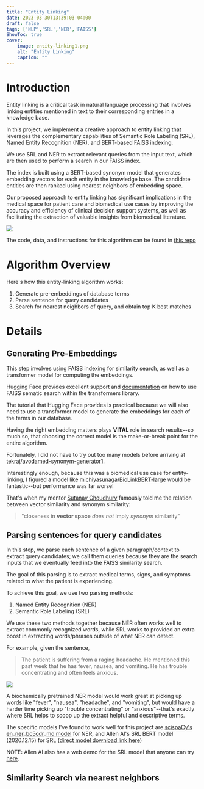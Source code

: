 ```yaml
---
title: "Entity Linking"
date: 2023-03-30T13:39:03-04:00
draft: false
tags: ['NLP','SRL','NER','FAISS']
ShowToc: true
cover:
    image: entity-linking1.png
    alt: "Entity Linking"
    caption: ""
---
```


# Introduction

Entity linking is a critical task in natural language processing that  involves linking entities mentioned in text to their corresponding entries in a knowledge base. 

In this project, we implement a creative approach to entity linking that leverages the complementary capabilities of Semantic Role Labeling (SRL), Named Entity Recognition (NER), and BERT-based FAISS   indexing. 

We use SRL and NER to extract relevant queries from the input   text, which are then used to perform a search in our FAISS index. 

The index is built using a BERT-based synonym model that generates embedding vectors for each entity in the knowledge base. The candidate entities are then ranked using nearest neighbors of embedding space.   

Our proposed approach to entity linking has significant implications in the medical space for patient care and biomedical use cases by improving the accuracy and efficiency of clinical decision support systems, as well as facilitating the extraction of valuable insights from biomedical literature.

![](/entity-linking2.png)

The code, data, and instructions for this algorithm can be found in [this repo](https://github.com/StatStud/nl-parsing)

# Algorithm Overview

Here's how this entity-linking algorithm works:
1. Generate pre-embeddings of database terms
2. Parse sentence for query candidates
3. Search for nearest neighbors of query, and obtain top K best matches

# Details

## Generating Pre-Embeddings

This step involves using FAISS indexing for similarity search, as well as a transformer model for computing the embeddings.

Hugging Face provides excellent support and [documentation](https://huggingface.co/course/chapter5/6?fw=tf) on how to use FAISS sematic search within the transformers library.

The tutorial that Hugging Face provides is practical because we will also need to use a transformer model to generate the embeddings for each of the terms in our database.

Having the right embedding matters plays **VITAL** role in search results--so much so, that choosing the correct model is the make-or-break point for the entire algorithm.

Fortunately, I did not have to try out too many models before arriving at [tekraj/avodamed-synonym-generator1](https://huggingface.co/tekraj/avodamed-synonym-generator1).

Interestingly enough, because this was a biomedical use case for entity-linking, I figured a model like [michiyasunaga/BioLinkBERT-large](https://huggingface.co/michiyasunaga/BioLinkBERT-large) would be fantastic--but performance was far worse!

That's when my mentor [Sutanay Choudhury](https://sutanay.github.io) famously told me the relation between vector similarity and synonym similarity:

> "closeness in **vector space** *does not* imply *synonym* similarity"

## Parsing sentences for query candidates

In this step, we parse each sentence of a given paragraph/context to extract query candidates; we call them queries because they are the search inputs that we eventually feed into the FAISS similarity search. 

The goal of this parsing is to extract medical terms, signs, and symptoms related to what the patient is experiencing.

To achieve this goal, we use two parsing methods:
1. Named Entity Recognition (NER)
2. Semantic Role Labeling (SRL)

We use these two methods together because NER often works well to extract commonly recognized words, while SRL works to provided an extra boost in extracting words/phrases outside of what NER can detect.

For example, given the sentence, 

> The patient is suffering from a raging headache. He mentioned this past week that he has fever, nausea, and vomiting. He has trouble concentrating and often feels anxious.

![](/entity-linking3.png)

A biochemically pretrained NER model would work great at picking up words like "fever", "nausea", "headache", and "vomiting", but would have a harder time picking up "trouble concentrating" or "anxious"--that's exactly where SRL helps to scoop up the extract helpful and descriptive terms.

The specific models I've found to work well for this project are [scispaCy's en_ner_bc5cdr_md model](https://allenai.github.io/scispacy/) for NER, and Allen AI's SRL BERT model (2020.12.15) for SRL ([direct model download link here](https://storage.googleapis.com/allennlp-public-models/structured-prediction-srl-bert.2020.12.15.tar.gz))

NOTE: Allen AI also has a web demo for the SRL model that anyone can try [here](https://demo.allennlp.org/semantic-role-labeling/semantic-role-labeling).

## Similarity Search via nearest neighbors

